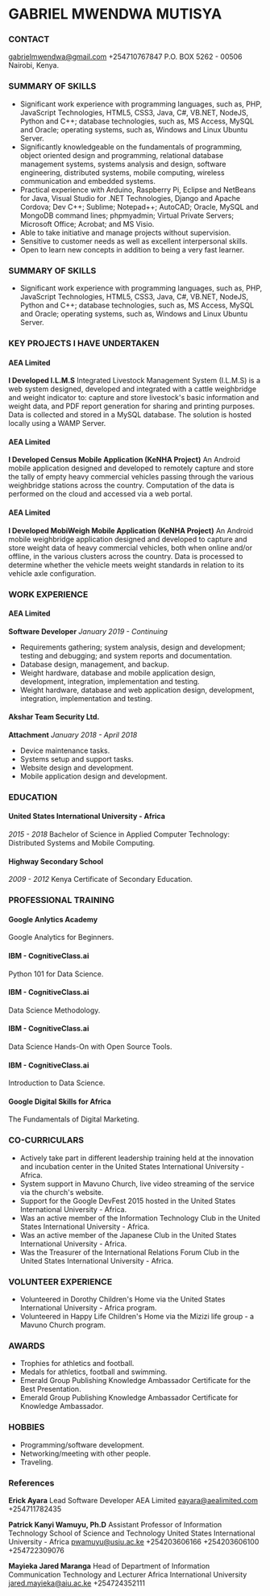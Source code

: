 # GABRIEL MWENDWA MUTISYA
### CONTACT
gabrielmwendwa@gmail.com
+254710767847
P.O. BOX 5262 - 00506
Nairobi, Kenya.

### SUMMARY OF SKILLS
* Significant work experience with programming languages, such as, PHP, JavaScript Technologies, HTML5, CSS3, Java, C#, VB.NET, NodeJS, Python and C++; database technologies, such as, MS Access, MySQL and Oracle; operating systems, such as, Windows and Linux Ubuntu Server.
* Significantly knowledgeable on the fundamentals of programming, object oriented design and programming, relational database management systems, systems analysis and design, software engineering, distributed systems, mobile computing, wireless communication and embedded systems.
* Practical experience with Arduino, Raspberry Pi, Eclipse and NetBeans for Java, Visual Studio for .NET Technologies, Django and Apache Cordova; Dev C++; Sublime; Notepad++; AutoCAD; Oracle, MySQL and MongoDB command lines; phpmyadmin; Virtual Private Servers; Microsoft Office; Acrobat; and MS Visio.
* Able to take initiative and manage projects without supervision.
* Sensitive to customer needs as well as excellent interpersonal skills.
* Open to learn new concepts in addition to being a very fast learner.

### SUMMARY OF SKILLS
* Significant work experience with programming languages, such as, PHP, JavaScript Technologies, HTML5, CSS3, Java, C#, VB.NET, NodeJS, Python and C++; database technologies, such as, MS Access, MySQL and Oracle; operating systems, such as, Windows and Linux Ubuntu Server.


### KEY PROJECTS I HAVE UNDERTAKEN
#### AEA Limited
**I Developed I.L.M.S**
Integrated Livestock Management System (I.L.M.S) is a web system designed, developed and integrated with a cattle weighbridge and weight indicator to: capture and store livestock's basic information and weight data, and PDF report generation for sharing and printing purposes. Data is collected and stored in a MySQL database. The solution is hosted locally using a WAMP Server.
#### AEA Limited
**I Developed Census Mobile Application (KeNHA Project)**
An Android mobile application designed and developed to remotely capture and store the tally of empty heavy commercial vehicles passing through the various weighbridge stations across the country. Computation of the data is performed on the cloud and accessed via a web portal.
#### AEA Limited
**I Developed MobiWeigh Mobile Application (KeNHA Project)**
An Android mobile weighbridge application designed and developed to capture and store weight data of heavy commercial vehicles, both when online and/or offline, in the various clusters across the country. Data is processed to determine whether the vehicle meets weight standards in relation to its vehicle axle configuration.

### WORK EXPERIENCE
#### AEA Limited
**Software Developer**
*January 2019 - Continuing*
* Requirements gathering; system analysis, design and development; testing and debugging; and system reports and documentation.
* Database design, management, and backup.
* Weight hardware, database and mobile application design, development, integration, implementation and testing.
* Weight hardware, database and web application design, development, integration, implementation and testing.
#### Akshar Team Security Ltd.
**Attachment**
*January 2018 - April 2018*
* Device maintenance tasks.
* Systems setup and support tasks.
* Website design and development.
* Mobile application design and development.

### EDUCATION
#### United States International University - Africa
*2015 - 2018*
Bachelor of Science in Applied Computer Technology: Distributed Systems and Mobile Computing.
#### Highway Secondary School
*2009 - 2012*
Kenya Certificate of Secondary Education.

### PROFESSIONAL TRAINING
#### Google Anlytics Academy
Google Analytics for Beginners.
#### IBM - CognitiveClass.ai
Python 101 for Data Science.
#### IBM - CognitiveClass.ai
Data Science Methodology.
#### IBM - CognitiveClass.ai
Data Science Hands-On with Open Source Tools.
#### IBM - CognitiveClass.ai
Introduction to Data Science.
#### Google Digital Skills for Africa
The Fundamentals of Digital Marketing.

### CO-CURRICULARS
* Actively take part in different leadership training held at the innovation and incubation center in the United States International University - Africa.
* System support in Mavuno Church, live video streaming of the service via the church's website.
* Support for the Google DevFest 2015 hosted in the United States International University - Africa.
* Was an active member of the Information Technology Club in the United States International University - Africa.
* Was an active member of the Japanese Club in the United States International University - Africa.
* Was the Treasurer of the International Relations Forum Club in the United States International University - Africa.

### VOLUNTEER EXPERIENCE
* Volunteered in Dorothy Children's Home via the United States International University - Africa program.
* Volunteered in Happy Life Children's Home via the Mizizi life group - a Mavuno Church program.

### AWARDS
* Trophies for athletics and football.
* Medals for athletics, football and swimming. 
* Emerald Group Publishing Knowledge Ambassador Certificate for the Best Presentation.
* Emerald Group Publishing Knowledge Ambassador Certificate for Knowledge Ambassador.

### HOBBIES
* Programming/software development.
* Networking/meeting with other people.
* Traveling.

### References
**Erick Ayara**
Lead Software Developer
AEA Limited
eayara@aealimited.com
+254711782435

**Patrick Kanyi Wamuyu, Ph.D**
Assistant Professor of Information Technology School of Science and Technology
United States International University - Africa
pwamuyu@usiu.ac.ke
+254203606166
+254203606100
+254722309076

**Mayieka Jared Maranga**
Head of Department of Information Communication Technology and Lecturer
Africa International University
jared.mayieka@aiu.ac.ke
+254724352111